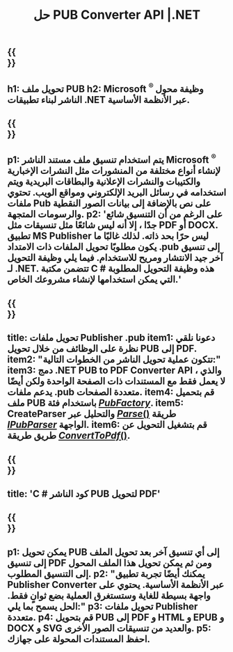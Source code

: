 ﻿---
translation: true
template: /_templates/conversion-net.md
title: حل PUB Converter API |.NET
url: /net/conversion/
description: 'تحويل ملفات Microsoft Publisher برمجياً عبر مكتبة C #. حل API بسيط لبناء مشروع NET الخاص بمحول PUB.'
metakeywords: 'محول Pub net ، تحويل ملف pub net ، محول pub c # ، تحويل ملف pub c #'
family: pub
platformtag: net
feature: conversion
---

{{<section banner>}}
---
h1: تحويل ملف PUB
h2: Microsoft <sup> ® </sup> وظيفة محول الناشر لبناء تطبيقات .NET عبر الأنظمة الأساسية.
---

{{<section overview>}}
---
p1: يتم استخدام تنسيق ملف مستند الناشر Microsoft <sup> ® </sup> لإنشاء أنواع مختلفة من المنشورات مثل النشرات الإخبارية والكتيبات والنشرات الإعلانية والبطاقات البريدية ويتم استخدامه في رسائل البريد الإلكتروني ومواقع الويب. تحتوي ملفات Pub على نص بالإضافة إلى بيانات الصور النقطية والرسومات المتجهة.
p2: 'على الرغم من أن التنسيق شائع جدًا ، إلا أنه ليس شائعًا مثل تنسيقات مثل PDF أو DOCX. تطبيق MS Publisher ليس حرًا بحد ذاته. لذلك غالبًا ما يكون مطلوبًا تحويل الملفات ذات الامتداد .pub إلى تنسيق آخر جيد الانتشار ومريح للاستخدام. فيما يلي وظيفة التحويل لـ .NET. تتضمن مكتبة C # هذه وظيفة التحويل المطلوبة التي يمكن استخدامها لإنشاء مشروعك الخاص.'
---

{{<section feature1>}}
---
title: تحويل ملفات Publisher .pub
item1: دعونا نلقي نظرة على الوظائف من خلال تحويل PUB إلى PDF.
item2: "تتكون عملية تحويل الناشر من الخطوات التالية:"
item3: دمج .NET PUB to PDF Converter API ، والذي لا يعمل فقط مع المستندات ذات الصفحة الواحدة ولكن أيضًا يدعم ملفات .pub متعددة الصفحات.
item4: قم بتحميل ملف PUB باستخدام فئة [*PubFactory*](https://reference.aspose.com/pub/net/aspose.pub/pubfactory/).
item5: CreateParser والتحليل عبر [*Parse*()](https://reference.aspose.com/pub/net/aspose.pub/ipubparser/parse/) طريقة [*IPubParser*](https://reference.aspose.com/pub/net/aspose.pub/ipubparser/) الواجهة.
item6: قم بتشغيل التحويل عن طريق طريقة [*ConvertToPdf*()](https://reference.aspose.com/pub/net/aspose.pub/ipdfconverter/converttopdf/).
---

{{<section codeexample>}}
---
title: 'C # كود الناشر PUB لتحويل PDF'
---

{{<section summary>}}
---
p1: يمكن تحويل PUB إلى أي تنسيق آخر بعد تحويل الملف إلى تنسيق PDF ومن ثم يمكن تحويل هذا الملف المحول إلى التنسيق المطلوب.
p2: "يمكنك أيضًا تجربة تطبيق Publisher Converter عبر الأنظمة الأساسية. يحتوي على واجهة بسيطة للغاية وستستغرق العملية بضع ثوانٍ فقط. الحل يسمح بما يلي:"
p3: تحويل ملفات Publisher متعددة.
p4: قم بتحويل PUB إلى PDF و HTML و EPUB و DOCX و SVG والعديد من تنسيقات الصور الأخرى.
p5: احفظ المستندات المحولة على جهازك.
---
